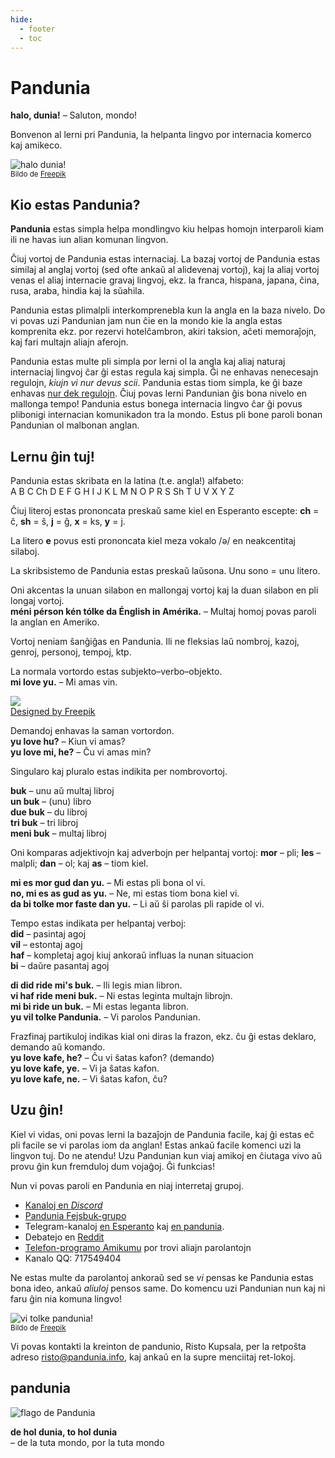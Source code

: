 ```yaml
---
hide:
  - footer
  - toc
---
```


# Pandunia

**halo, dunia!**
– Saluton, mondo!

Bonvenon al lerni pri Pandunia, la helpanta lingvo por internacia komerco kaj amikeco.

![](http://www.pandunia.info/grafe/halo_dunia.png "halo dunia!")  
<small>Bildo de [Freepik](http://www.freepik.com)</small>

## Kio estas Pandunia?

**Pandunia** estas simpla helpa mondlingvo
kiu helpas homojn interparoli
kiam ili ne havas iun alian komunan lingvon.

Ĉiuj vortoj de Pandunia estas internaciaj.
La bazaj vortoj de Pandunia estas similaj al anglaj vortoj
(sed ofte ankaŭ al alidevenaj vortoj),
kaj la aliaj vortoj venas el aliaj internacie gravaj lingvoj,
ekz. la franca, hispana, japana, ĉina, rusa, araba, hindia kaj la sŭahila.

Pandunia estas plimalpli interkomprenebla kun la angla en la baza nivelo.
Do vi povas uzi Pandunian jam nun ĉie en la mondo kie la angla estas komprenita
ekz. por rezervi hotelĉambron, akiri taksion, aĉeti memoraĵojn, kaj fari multajn aliajn aferojn.

Pandunia estas multe pli simpla por lerni ol la angla kaj aliaj naturaj internaciaj lingvoj ĉar ĝi estas regula kaj simpla.
Ĝi ne enhavas nenecesajn regulojn, _kiujn vi nur devus scii_.
Pandunia estas tiom simpla, ke ĝi baze enhavas [nur dek regulojn](B01_baze_kanun.md).
Ĉiuj povas lerni Pandunian ĝis bona nivelo en mallonga tempo!
Pandunia estus bonega internacia lingvo ĉar ĝi povus plibonigi internacian komunikadon tra la mondo.
Estus pli bone paroli bonan Pandunian ol malbonan anglan.


## Lernu ĝin tuj!

Pandunia estas skribata en la latina (t.e. angla!) alfabeto:  
A B C Ch D E F G H I J K L M N O P R S Sh T U V X Y Z

Ĉiuj literoj estas prononcata preskaŭ same kiel en Esperanto escepte:
**ch** = ĉ, **sh** = ŝ, **j** = ĝ, **x** = ks, **y** = j.

La litero **e** povus esti prononcata kiel meza vokalo /ə/ en neakcentitaj silaboj.

La skribsistemo de Pandunia estas preskaŭ laŭsona.
Unu sono = unu litero.

Oni akcentas la unuan silabon en mallongaj vortoj kaj la duan silabon en pli longaj vortoj.  
**méni pérson kén tólke da Énglish in Amérika.**
– Multaj homoj povas paroli la anglan en Ameriko.

Vortoj neniam ŝanĝiĝas en Pandunia.
Ili ne fleksias laŭ nombroj, kazoj, genroj, personoj, tempoj, ktp.

La normala vortordo estas subjekto–verbo–objekto.  
**mi love yu.**
– Mi amas vin.

![](http://www.kupsala.net/PanGlobish/grafe/Freepik_love.png)  
[Designed by Freepik](http://www.freepik.com)

Demandoj enhavas la saman vortordon.  
**yu love hu?**
– Kiun vi amas?  
**yu love mi, he?**
– Ĉu vi amas min?

Singularo kaj pluralo estas indikita per nombrovortoj.

**buk**
– unu aŭ multaj libroj  
**un buk**
– (unu) libro  
**due buk**
– du libroj  
**tri buk**
– tri libroj  
**meni buk**
– multaj libroj

Oni komparas adjektivojn kaj adverbojn per helpantaj vortoj:
**mor**
– pli;
**les**
– malpli;
**dan**
– ol; kaj
**as**
– tiom kiel.

**mi es mor gud dan yu.**
– Mi estas pli bona ol vi.  
**no, mi es as gud as yu.**
– Ne, mi estas tiom bona kiel vi.  
**da bi tolke mor faste dan yu.**
– Li aŭ ŝi parolas pli rapide ol vi.

Tempo estas indikata per helpantaj verboj:  
**did**
– pasintaj agoj  
**vil**
– estontaj agoj  
**haf**
– kompletaj agoj kiuj ankoraŭ influas la nunan situacion  
**bi**
– daŭre pasantaj agoj

**di did ride mi's buk.**
– Ili legis mian libron.  
**vi haf ride meni buk.**
– Ni estas leginta multajn librojn.  
**mi bi ride un buk.**
– Mi estas leganta libron.  
**yu vil tolke Pandunia.**
– Vi parolos Pandunian.

Frazfinaj partikuloj indikas kial oni diras la frazon,
ekz. ĉu ĝi estas deklaro, demando aŭ komando.  
**yu love kafe, he?**
– Ĉu vi ŝatas kafon? (demando)  
**yu love kafe, ye.**
– Vi ja ŝatas kafon.  
**yu love kafe, ne.**
– Vi ŝatas kafon, ĉu?


## Uzu ĝin!

Kiel vi vidas, oni povas lerni la bazaĵojn de Pandunia facile,
kaj ĝi estas eĉ pli facile se vi parolas iom da anglan!
Estas ankaŭ facile komenci uzi la lingvon tuj.
Do ne atendu!
Uzu Pandunian kun viaj amikoj en ĉiutaga vivo aŭ provu ĝin kun fremduloj dum vojaĝoj.
Ĝi funkcias!

Nun vi povas paroli en Pandunia en niaj interretaj grupoj.

- [Kanaloj en *Discord*](https://discord.gg/CgZ6nUpj)
- [Pandunia Fejsbuk-grupo](http://www.facebook.com/groups/pandunia)
- Telegram-kanaloj [en Esperanto](https://pandunia.telegramo.org/) kaj
  [en pandunia](https://t.me/joinchat/AAAAAENlKqzlMtGkrmf5rg).
- Debatejo en [Reddit](https://www.reddit.com/r/pandunia/)
- [Telefon-programo Amikumu](https://amikumu.com/) por trovi aliajn parolantojn
- Kanalo QQ: 717549404

Ne estas multe da parolantoj ankoraŭ
sed se _vi_ pensas ke Pandunia estas bona ideo, ankaŭ _aliuloj_ pensos same.
Do komencu uzi Pandunian nun kaj ni faru ĝin nia komuna lingvo!

![](http://www.pandunia.info/grafe/mome_loga_pandunia.png "vi tolke pandunia!")  
<small>Bildo de [Freepik](http://www.freepik.com)</small>

Vi povas kontakti la kreinton de pandunio, Risto Kupsala, per la retpoŝta
adreso [risto@pandunia.info](mailto:risto@pandunia.info), kaj ankaŭ en la supre
menciitaj ret-lokoj.

## pandunia

![](http://www.pandunia.info/grafe/bandera.png "flago de Pandunia")

**de hol dunia, to hol dunia**  
– de la tuta mondo, por la tuta mondo
